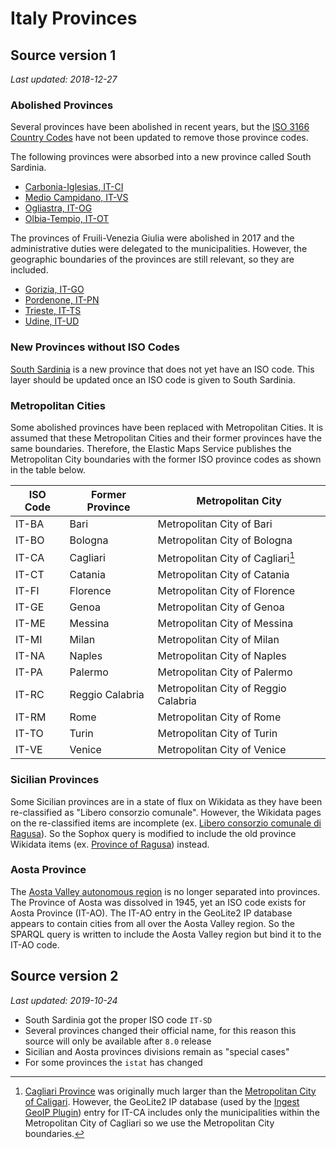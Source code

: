 # Italy Provinces

## Source version 1

*Last updated: 2018-12-27*

### Abolished Provinces
Several provinces have been abolished in recent years, but the [ISO 3166 Country Codes](https://www.iso.org/obp/ui/#iso:code:3166:IT) have not been updated to remove those province codes. 

The following provinces were absorbed into a new province called South Sardinia.
- [Carbonia-Iglesias, IT-CI](https://en.wikipedia.org/wiki/Province_of_Carbonia-Iglesias)
- [Medio Campidano, IT-VS](https://en.wikipedia.org/wiki/Province_of_Medio_Campidano)
- [Ogliastra, IT-OG](https://en.wikipedia.org/wiki/Province_of_Ogliastra)
- [Olbia-Tempio, IT-OT](https://en.wikipedia.org/wiki/Province_of_Olbia-Tempio)

The provinces of Fruili-Venezia Giulia were abolished in 2017 and the administrative duties were delegated to the municipalities. However, the geographic boundaries of the provinces are still relevant, so they are included.

- [Gorizia, IT-GO](https://en.wikipedia.org/wiki/Province_of_Gorizia)
- [Pordenone, IT-PN](https://en.wikipedia.org/wiki/Province_of_Pordenone)
- [Trieste, IT-TS](https://en.wikipedia.org/wiki/Province_of_Trieste)
- [Udine, IT-UD](https://en.wikipedia.org/wiki/Province_of_Udine)

### New Provinces without ISO Codes
[South Sardinia](https://en.wikipedia.org/wiki/Province_of_South_Sardinia) is a new province that does not yet have an ISO code. This layer should be updated once an ISO code is given to South Sardinia.

### Metropolitan Cities
Some abolished provinces have been replaced with Metropolitan Cities. It is assumed that these Metropolitan Cities and their former provinces have the same boundaries. Therefore, the Elastic Maps Service publishes the Metropolitan City boundaries with the former ISO province codes as shown in the table below.

|ISO Code|Former Province|Metropolitan City|
|---|---|---|
|IT-BA|Bari|Metropolitan City of Bari|
|IT-BO|Bologna|Metropolitan City of Bologna|
|IT-CA|Cagliari|Metropolitan City of Cagliari[^1]|
|IT-CT|Catania|Metropolitan City of Catania|
|IT-FI|Florence|Metropolitan City of Florence|
|IT-GE|Genoa|Metropolitan City of Genoa|
|IT-ME|Messina|Metropolitan City of Messina|
|IT-MI|Milan|Metropolitan City of Milan|
|IT-NA|Naples|Metropolitan City of Naples|
|IT-PA|Palermo|Metropolitan City of Palermo|
|IT-RC|Reggio Calabria|Metropolitan City of Reggio Calabria|
|IT-RM|Rome|Metropolitan City of Rome|
|IT-TO|Turin|Metropolitan City of Turin|
|IT-VE|Venice|Metropolitan City of Venice|

[^1]: [Cagliari Province](https://en.wikipedia.org/wiki/Province_of_Cagliari) was originally much larger than the [Metropolitan City of Caligari](https://en.wikipedia.org/wiki/Metropolitan_City_of_Cagliari). However, the GeoLite2 IP database (used by the [Ingest GeoIP Plugin](https://www.elastic.co/guide/en/elasticsearch/plugins/current/ingest-geoip.html)) entry for IT-CA includes only the municipalities within the Metropolitan City of Cagliari so we use the Metropolitan City boundaries.

### Sicilian Provinces
Some Sicilian provinces are in a state of flux on Wikidata as they have been re-classified as "Libero consorzio comunale". However, the Wikidata pages on the re-classified items are incomplete (ex. [Libero consorzio comunale di Ragusa](https://www.wikidata.org/wiki/Q26160405)). So the Sophox query is modified to include the old province Wikidata items (ex. [Province of Ragusa](https://www.wikidata.org/wiki/Q16251)) instead.

### Aosta Province
The [Aosta Valley autonomous region](https://en.wikipedia.org/wiki/Aosta_Valley) is no longer separated into provinces. The Province of Aosta was dissolved in 1945, yet an ISO code exists for Aosta Province (IT-AO). The IT-AO entry in the GeoLite2 IP database appears to contain cities from all over the Aosta Valley region. So the SPARQL query is written to include the Aosta Valley region but bind it to the IT-AO code.

## Source version 2

*Last updated: 2019-10-24*

* South Sardinia got the proper ISO code `IT-SD`
* Several provinces changed their official name, for this reason this source will only be available after `8.0` release
* Sicilian and Aosta provinces divisions remain as "special cases"
* For some provinces the `istat` has changed